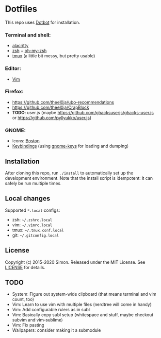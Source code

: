 # Dotfiles

This repo uses [Dotbot](https://github.com/anishathalye/dotbot) for installation.

### Terminal and shell:

- [alacritty](/alacritty.yml)
- [zsh](/zshrc) + [oh-my-zsh](/oh-my-zsh/custom/themes)
- [tmux](/tmux.conf) (a little bit messy, but pretty usable)

### Editor:

- [Vim](/vimrc)

### Firefox:

- https://github.com/theel0ja/ubo-recommendations
- https://github.com/theel0ja/CrapBlock
- **TODO**: user.js (maybe https://github.com/ghacksuserjs/ghacks-user.js or https://github.com/pyllyukko/user.js)

### GNOME:

- Icons: [Boston](https://github.com/heychrisd/Boston-Icons)
- [Keybindings](keys.conf) (using [gnome-keys](/bin/gnome-keys) for loading and dumping)

## Installation

After cloning this repo, run `./install` to automatically set up the development environment.
Note that the install script is idempotent: it can safely be run multiple times.

## Local changes

Supported `*.local` configs:
- zsh: `~/.zshrc.local`
- vim: `~/.vimrc.local`
- tmux: `~/.tmux.conf.local`
- git: `~/.gitconfig.local`

## License

Copyright (c) 2015-2020 Simon. Released under the MIT License. See [LICENSE](/LICENSE) for details.

## TODO

- System: Figure out system-wide clipboard (that means terminal and vim count, too)
- Vim: Learn to use vim with multiple files (nerdtree will come in handy)
- Vim: Add configurable rulers as in subl
- Vim: Basically copy subl setup (whitespace and stuff, maybe checkout subvim and vim-sublime)
- Vim: Fix pasting
- Wallpapers: consider making it a submodule

